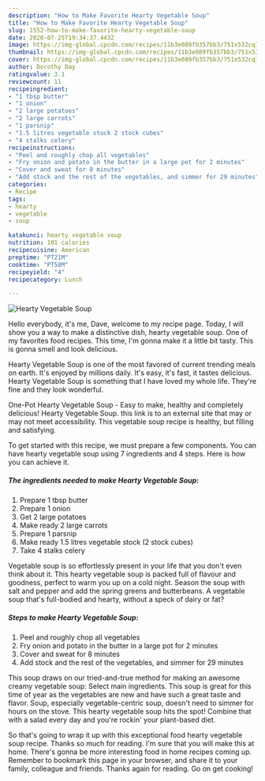 ```yaml
---
description: "How to Make Favorite Hearty Vegetable Soup"
title: "How to Make Favorite Hearty Vegetable Soup"
slug: 1552-how-to-make-favorite-hearty-vegetable-soup
date: 2020-07-25T19:34:37.443Z
image: https://img-global.cpcdn.com/recipes/11b3e089fb357bb3/751x532cq70/hearty-vegetable-soup-recipe-main-photo.jpg
thumbnail: https://img-global.cpcdn.com/recipes/11b3e089fb357bb3/751x532cq70/hearty-vegetable-soup-recipe-main-photo.jpg
cover: https://img-global.cpcdn.com/recipes/11b3e089fb357bb3/751x532cq70/hearty-vegetable-soup-recipe-main-photo.jpg
author: Dorothy Day
ratingvalue: 3.1
reviewcount: 11
recipeingredient:
- "1 tbsp butter"
- "1 onion"
- "2 large potatoes"
- "2 large carrots"
- "1 parsnip"
- "1.5 litres vegetable stock 2 stock cubes"
- "4 stalks celery"
recipeinstructions:
- "Peel and roughly chop all vegetables"
- "Fry onion and potato in the butter in a large pot for 2 minutes"
- "Cover and sweat for 8 minutes"
- "Add stock and the rest of the vegetables, and simmer for 29 minutes"
categories:
- Recipe
tags:
- hearty
- vegetable
- soup

katakunci: hearty vegetable soup 
nutrition: 101 calories
recipecuisine: American
preptime: "PT21M"
cooktime: "PT58M"
recipeyield: "4"
recipecategory: Lunch

---
```



![Hearty Vegetable Soup](https://img-global.cpcdn.com/recipes/11b3e089fb357bb3/751x532cq70/hearty-vegetable-soup-recipe-main-photo.jpg)

Hello everybody, it's me, Dave, welcome to my recipe page. Today, I will show you a way to make a distinctive dish, hearty vegetable soup. One of my favorites food recipes. This time, I'm gonna make it a little bit tasty. This is gonna smell and look delicious.

Hearty Vegetable Soup is one of the most favored of current trending meals on earth. It's enjoyed by millions daily. It's easy, it's fast, it tastes delicious. Hearty Vegetable Soup is something that I have loved my whole life. They're fine and they look wonderful.

One-Pot Hearty Vegetable Soup - Easy to make, healthy and completely delicious! Hearty Vegetable Soup. this link is to an external site that may or may not meet accessibility. This vegetable soup recipe is healthy, but filling and satisfying.


To get started with this recipe, we must prepare a few components. You can have hearty vegetable soup using 7 ingredients and 4 steps. Here is how you can achieve it.

<!--inarticleads1-->

##### The ingredients needed to make Hearty Vegetable Soup:

1. Prepare 1 tbsp butter
1. Prepare 1 onion
1. Get 2 large potatoes
1. Make ready 2 large carrots
1. Prepare 1 parsnip
1. Make ready 1.5 litres vegetable stock (2 stock cubes)
1. Take 4 stalks celery


Vegetable soup is so effortlessly present in your life that you don&#39;t even think about it. This hearty vegetable soup is packed full of flavour and goodness, perfect to warm you up on a cold night. Season the soup with salt and pepper and add the spring greens and butterbeans. A vegetable soup that&#39;s full-bodied and hearty, without a speck of dairy or fat? 

<!--inarticleads2-->

##### Steps to make Hearty Vegetable Soup:

1. Peel and roughly chop all vegetables
1. Fry onion and potato in the butter in a large pot for 2 minutes
1. Cover and sweat for 8 minutes
1. Add stock and the rest of the vegetables, and simmer for 29 minutes


This soup draws on our tried-and-true method for making an awesome creamy vegetable soup: Select main ingredients. This soup is great for this time of year as the vegetables are new and have such a great taste and flavor. Soup, especially vegetable-centric soup, doesn&#39;t need to simmer for hours on the stove. This hearty vegetable soup hits the spot! Combine that with a salad every day and you&#39;re rockin&#39; your plant-based diet. 

So that's going to wrap it up with this exceptional food hearty vegetable soup recipe. Thanks so much for reading. I'm sure that you will make this at home. There's gonna be more interesting food in home recipes coming up. Remember to bookmark this page in your browser, and share it to your family, colleague and friends. Thanks again for reading. Go on get cooking!

